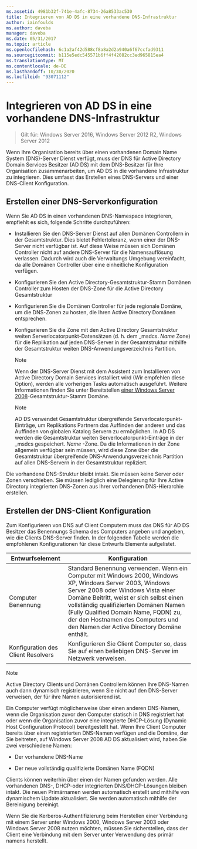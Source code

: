 ```yaml
---
ms.assetid: 4981b32f-741e-4afc-8734-26a8533ac530
title: Integrieren von AD DS in eine vorhandene DNS-Infrastruktur
author: iainfoulds
ms.author: daveba
manager: daveba
ms.date: 05/31/2017
ms.topic: article
ms.openlocfilehash: 6c1a2af42d588cf8a8a2d2a940a6f67ccfad9311
ms.sourcegitcommit: b115e5edc545571b6ff4f42082cc3ed965815ea4
ms.translationtype: MT
ms.contentlocale: de-DE
ms.lasthandoff: 10/30/2020
ms.locfileid: "93071112"
---
```

# <a name="integrating-ad-ds-into-an-existing-dns-infrastructure"></a>Integrieren von AD DS in eine vorhandene DNS-Infrastruktur

>Gilt für: Windows Server 2016, Windows Server 2012 R2, Windows Server 2012

Wenn Ihre Organisation bereits über einen vorhandenen Domain Name System (DNS)-Server Dienst verfügt, muss der DNS für Active Directory Domain Services Besitzer (AD DS) mit dem DNS-Besitzer für Ihre Organisation zusammenarbeiten, um AD DS in die vorhandene Infrastruktur zu integrieren. Dies umfasst das Erstellen eines DNS-Servers und einer DNS-Client Konfiguration.

## <a name="creating-a-dns-server-configuration"></a>Erstellen einer DNS-Serverkonfiguration
Wenn Sie AD DS in einen vorhandenen DNS-Namespace integrieren, empfiehlt es sich, folgende Schritte durchzuführen:

-   Installieren Sie den DNS-Server Dienst auf allen Domänen Controllern in der Gesamtstruktur. Dies bietet Fehlertoleranz, wenn einer der DNS-Server nicht verfügbar ist. Auf diese Weise müssen sich Domänen Controller nicht auf andere DNS-Server für die Namensauflösung verlassen. Dadurch wird auch die Verwaltungs Umgebung vereinfacht, da alle Domänen Controller über eine einheitliche Konfiguration verfügen.

-   Konfigurieren Sie den Active Directory-Gesamtstruktur-Stamm Domänen Controller zum Hosten der DNS-Zone für die Active Directory Gesamtstruktur

-   Konfigurieren Sie die Domänen Controller für jede regionale Domäne, um die DNS-Zonen zu hosten, die Ihren Active Directory Domänen entsprechen.

-   Konfigurieren Sie die Zone mit den Active Directory Gesamtstruktur weiten Serverlocatorpunkt-Datensätzen (d. h. dem _msdcs. *Name* Zone) für die Replikation auf jeden DNS-Server in der Gesamtstruktur mithilfe der Gesamtstruktur weiten DNS-Anwendungsverzeichnis Partition.

    > [!NOTE]
    > Wenn der DNS-Server Dienst mit dem Assistent zum Installieren von Active Directory Domain Services installiert wird (Wir empfehlen diese Option), werden alle vorherigen Tasks automatisch ausgeführt. Weitere Informationen finden Sie unter Bereitstellen [einer Windows Server 2008](/previous-versions/windows/it-pro/windows-server-2008-R2-and-2008/cc731174(v=ws.10))-Gesamtstruktur-Stamm Domäne.

    > [!NOTE]
    > AD DS verwendet Gesamtstruktur übergreifende Serverlocatorpunkt-Einträge, um Replikations Partnern das Auffinden der anderen und das Auffinden von globalen Katalog Servern zu ermöglichen. In AD DS werden die Gesamtstruktur weiten Serverlocatorpunkt-Einträge in der _msdcs gespeichert. *Name* -Zone. Da die Informationen in der Zone allgemein verfügbar sein müssen, wird diese Zone über die Gesamtstruktur übergreifende DNS-Anwendungsverzeichnis Partition auf allen DNS-Servern in der Gesamtstruktur repliziert.

Die vorhandene DNS-Struktur bleibt intakt. Sie müssen keine Server oder Zonen verschieben. Sie müssen lediglich eine Delegierung für Ihre Active Directory integrierten DNS-Zonen aus Ihrer vorhandenen DNS-Hierarchie erstellen.

## <a name="creating-the-dns-client-configuration"></a>Erstellen der DNS-Client Konfiguration
Zum Konfigurieren von DNS auf Client Computern muss das DNS für AD DS Besitzer das Benennungs Schema des Computers angeben und angeben, wie die Clients DNS-Server finden. In der folgenden Tabelle werden die empfohlenen Konfigurationen für diese Entwurfs Elemente aufgelistet.

|Entwurfselement|Konfiguration|
|------------------|-----------------|
|Computer Benennung|Standard Benennung verwenden. Wenn ein Computer mit Windows 2000, Windows XP, Windows Server 2003, Windows Server 2008 oder Windows Vista einer Domäne Beitritt, weist er sich selbst einen vollständig qualifizierten Domänen Namen (Fully Qualified Domain Name, FQDN) zu, der den Hostnamen des Computers und den Namen der Active Directory Domäne enthält.|
|Konfiguration des Client Resolvers|Konfigurieren Sie Client Computer so, dass Sie auf einen beliebigen DNS-Server im Netzwerk verweisen.|

> [!NOTE]
> Active Directory Clients und Domänen Controllern können Ihre DNS-Namen auch dann dynamisch registrieren, wenn Sie nicht auf den DNS-Server verweisen, der für ihre Namen autorisierend ist.

Ein Computer verfügt möglicherweise über einen anderen DNS-Namen, wenn die Organisation zuvor den Computer statisch in DNS registriert hat oder wenn die Organisation zuvor eine integrierte DHCP-Lösung (Dynamic Host Configuration Protocol) bereitgestellt hat. Wenn Ihre Client Computer bereits über einen registrierten DNS-Namen verfügen und die Domäne, der Sie beitreten, auf Windows Server 2008 AD DS aktualisiert wird, haben Sie zwei verschiedene Namen:

-   Der vorhandene DNS-Name

-   Der neue vollständig qualifizierte Domänen Name (FQDN)

Clients können weiterhin über einen der Namen gefunden werden. Alle vorhandenen DNS-, DHCP-oder integrierten DNS/DHCP-Lösungen bleiben intakt. Die neuen Primärnamen werden automatisch erstellt und mithilfe von dynamischem Update aktualisiert. Sie werden automatisch mithilfe der Bereinigung bereinigt.

Wenn Sie die Kerberos-Authentifizierung beim Herstellen einer Verbindung mit einem Server unter Windows 2000, Windows Server 2003 oder Windows Server 2008 nutzen möchten, müssen Sie sicherstellen, dass der Client eine Verbindung mit dem Server unter Verwendung des primär namens herstellt.

